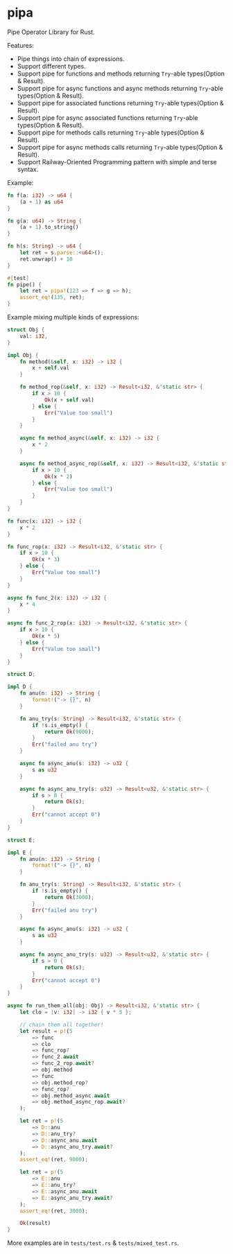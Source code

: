 # pipa

Pipe Operator Library for Rust.

Features:
- Pipe things into chain of expressions.
- Support different types.
- Support pipe for functions and methods returning `Try`-able types(Option & Result).
- Support pipe for async functions and async methods returning `Try`-able types(Option & Result).
- Support pipe for associated functions returning `Try`-able types(Option & Result).
- Support pipe for async associated functions returning `Try`-able types(Option & Result).
- Support pipe for methods calls returning `Try`-able types(Option & Result).
- Support pipe for async methods calls returning `Try`-able types(Option & Result).
- Support Railway-Oriented Programming pattern with simple and terse syntax.

Example:
```rust
fn f(a: i32) -> u64 {
    (a + 1) as u64
}

fn g(a: u64) -> String {
    (a + 1).to_string()
}

fn h(s: String) -> u64 {
    let ret = s.parse::<u64>();
    ret.unwrap() + 10
}

#[test]
fn pipe() {
    let ret = pipa!(123 => f => g => h);
    assert_eq!(135, ret);
}
```

Example mixing multiple kinds of expressions:
```rust
struct Obj {
    val: i32,
}

impl Obj {
    fn method(&self, x: i32) -> i32 {
        x + self.val
    }

    fn method_rop(&self, x: i32) -> Result<i32, &'static str> {
        if x > 10 {
            Ok(x + self.val)
        } else {
            Err("Value too small")
        }
    }

    async fn method_async(&self, x: i32) -> i32 {
        x * 2
    }

    async fn method_async_rop(&self, x: i32) -> Result<i32, &'static str> {
        if x > 10 {
            Ok(x * 2)
        } else {
            Err("Value too small")
        }
    }
}

fn func(x: i32) -> i32 {
    x * 2
}

fn func_rop(x: i32) -> Result<i32, &'static str> {
    if x > 10 {
        Ok(x * 3)
    } else {
        Err("Value too small")
    }
}

async fn func_2(x: i32) -> i32 {
    x * 4
}

async fn func_2_rop(x: i32) -> Result<i32, &'static str> {
    if x > 10 {
        Ok(x * 5)
    } else {
        Err("Value too small")
    }
}

struct D;

impl D {
    fn anu(n: i32) -> String {
        format!("-> {}", n)
    }

    fn anu_try(s: String) -> Result<i32, &'static str> {
        if !s.is_empty() {
            return Ok(9000);
        }
        Err("failed anu try")
    }

    async fn async_anu(s: i32) -> u32 {
        s as u32
    }

    async fn async_anu_try(s: u32) -> Result<u32, &'static str> {
        if s > 0 {
            return Ok(s);
        }
        Err("cannot accept 0")
    }
}

struct E;

impl E {
    fn anu(n: i32) -> String {
        format!("-> {}", n)
    }

    fn anu_try(s: String) -> Result<i32, &'static str> {
        if !s.is_empty() {
            return Ok(3000);
        }
        Err("failed anu try")
    }

    async fn async_anu(s: i32) -> u32 {
        s as u32
    }

    async fn async_anu_try(s: u32) -> Result<u32, &'static str> {
        if s > 0 {
            return Ok(s);
        }
        Err("cannot accept 0")
    }
}

async fn run_them_all(obj: Obj) -> Result<i32, &'static str> {
    let clo = |v: i32| -> i32 { v * 5 };

    // chain them all together!
    let result = p!(5
        => func
        => clo
        => func_rop?
        => func_2.await
        => func_2_rop.await?
        => obj.method
        => func
        => obj.method_rop?
        => func_rop?
        => obj.method_async.await
        => obj.method_async_rop.await?
    );

    let ret = p!(5
        => D::anu
        => D::anu_try?
        => D::async_anu.await
        => D::async_anu_try.await?
    );
    assert_eq!(ret, 9000);

    let ret = p!(5
        => E::anu
        => E::anu_try?
        => E::async_anu.await
        => E::async_anu_try.await?
    );
    assert_eq!(ret, 3000);

    Ok(result)
}
```

More examples are in `tests/test.rs` & `tests/mixed_test.rs`.
